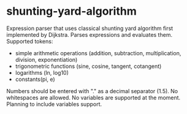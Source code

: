 # shunting-yard-algorithm
Expression parser that uses classical shunting yard algorithm first implemented by Dijkstra. Parses expressions and evaluates them. 
Supported tokens:
* simple arithmetic operations (addition, subtraction, multiplication, division, exponentiation)
* trigonometric functions (sine, cosine, tangent, cotangent)
* logarithms (ln, log10)
* constants(pi, e)

Numbers should be entered with "." as a decimal separator (1.5).
No whitespaces are allowed.
No variables are supported at the moment. Planning to include variables support.
